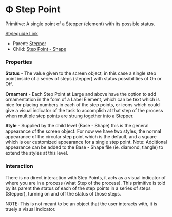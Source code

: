 # Φ Step Point

Primitive: A single point of a Stepper (element) with its possible status.

[Styleguide Link](https://zpl.io/V13oQdX)

* Parent: [Stepper](./)
* Child: [Step Point - Shape](steppoint-shape.md)

### Properties

**Status** - The value given to the screen object, in this case a single step point inside of a series of steps (stepper) with status possibilities of On or Off.

**Ornament** - Each Step Point at Large and above have the option to add ornamentation in the form of a Label Element, which can be text which is nice for placing numbers in each of the step points, or icons which could give a visual indicator of the task to accomplish at that step of the process when multiple step points are strung together into a Stepper.

**Style** - Supplied by the child level (Base - Shape) this is the general appearance of the screen object. For now we have two styles, the normal appearance of the circular step point which is the default, and a square which is our customized appearance for a single step point. Note: Additional appearance can be added to the Base - Shape file (ie. diamond, tiangle) to extend the styles at this level.

### Interaction

There is no direct interaction with Step Points, it acts as a visual indicator of where you are in a process (what Step of the process). This primitive is told by its parent the status of each of the step points in a series of steps (Stepper), turning on and off the status of those steps.

NOTE: This is not meant to be an object that the user interacts with, it is truely a visual indicator.
